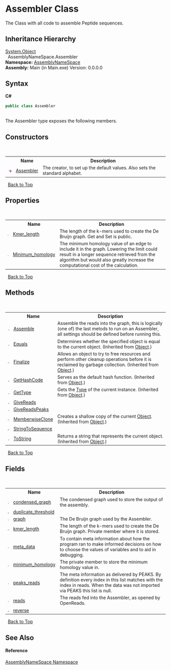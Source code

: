 # Assembler Class
 

The Class with all code to assemble Peptide sequences.


## Inheritance Hierarchy
<a href="http://msdn2.microsoft.com/en-us/library/e5kfa45b" target="_blank">System.Object</a><br />&nbsp;&nbsp;AssemblyNameSpace.Assembler<br />
**Namespace:**&nbsp;<a href="6bcc80ef-5cfd-db5f-1eb2-7297d1c16397">AssemblyNameSpace</a><br />**Assembly:**&nbsp;Main (in Main.exe) Version: 0.0.0.0

## Syntax

**C#**<br />
``` C#
public class Assembler
```

<br />
The Assembler type exposes the following members.


## Constructors
&nbsp;<table><tr><th></th><th>Name</th><th>Description</th></tr><tr><td>![Public method](media/pubmethod.gif "Public method")</td><td><a href="e473c4a6-89d7-17cd-c886-c50a90b292af">Assembler</a></td><td>
The creator, to set up the default values. Also sets the standard alphabet.</td></tr></table>&nbsp;
<a href="#assembler-class">Back to Top</a>

## Properties
&nbsp;<table><tr><th></th><th>Name</th><th>Description</th></tr><tr><td>![Public property](media/pubproperty.gif "Public property")</td><td><a href="211a780a-57d7-70ef-1725-bfbaa0cf8975">Kmer_length</a></td><td>
The length of the k-mers used to create the De Bruijn graph. Get and Set is public.</td></tr><tr><td>![Public property](media/pubproperty.gif "Public property")</td><td><a href="2a85a077-74b6-a72c-0ef4-70cfc37d9dbe">Minimum_homology</a></td><td>
The minimum homology value of an edge to include it in the graph. Lowering the limit could result in a longer sequence retrieved from the algorithm but would also greatly increase the computational cost of the calculation.</td></tr></table>&nbsp;
<a href="#assembler-class">Back to Top</a>

## Methods
&nbsp;<table><tr><th></th><th>Name</th><th>Description</th></tr><tr><td>![Public method](media/pubmethod.gif "Public method")</td><td><a href="3b15cb13-a567-503e-0a54-1b79a5e9b70a">Assemble</a></td><td>
Assemble the reads into the graph, this is logically (one of) the last metods to run on an Assembler, all settings should be defined before running this.</td></tr><tr><td>![Public method](media/pubmethod.gif "Public method")</td><td><a href="http://msdn2.microsoft.com/en-us/library/bsc2ak47" target="_blank">Equals</a></td><td>
Determines whether the specified object is equal to the current object.
 (Inherited from <a href="http://msdn2.microsoft.com/en-us/library/e5kfa45b" target="_blank">Object</a>.)</td></tr><tr><td>![Protected method](media/protmethod.gif "Protected method")</td><td><a href="http://msdn2.microsoft.com/en-us/library/4k87zsw7" target="_blank">Finalize</a></td><td>
Allows an object to try to free resources and perform other cleanup operations before it is reclaimed by garbage collection.
 (Inherited from <a href="http://msdn2.microsoft.com/en-us/library/e5kfa45b" target="_blank">Object</a>.)</td></tr><tr><td>![Public method](media/pubmethod.gif "Public method")</td><td><a href="http://msdn2.microsoft.com/en-us/library/zdee4b3y" target="_blank">GetHashCode</a></td><td>
Serves as the default hash function.
 (Inherited from <a href="http://msdn2.microsoft.com/en-us/library/e5kfa45b" target="_blank">Object</a>.)</td></tr><tr><td>![Public method](media/pubmethod.gif "Public method")</td><td><a href="http://msdn2.microsoft.com/en-us/library/dfwy45w9" target="_blank">GetType</a></td><td>
Gets the <a href="http://msdn2.microsoft.com/en-us/library/42892f65" target="_blank">Type</a> of the current instance.
 (Inherited from <a href="http://msdn2.microsoft.com/en-us/library/e5kfa45b" target="_blank">Object</a>.)</td></tr><tr><td>![Public method](media/pubmethod.gif "Public method")</td><td><a href="063cb5ab-0221-1dc6-02c8-cac3dcd4a152">GiveReads</a></td><td /></tr><tr><td>![Public method](media/pubmethod.gif "Public method")</td><td><a href="696c5c1a-4634-db4b-8146-dd514fad8d10">GiveReadsPeaks</a></td><td /></tr><tr><td>![Protected method](media/protmethod.gif "Protected method")</td><td><a href="http://msdn2.microsoft.com/en-us/library/57ctke0a" target="_blank">MemberwiseClone</a></td><td>
Creates a shallow copy of the current <a href="http://msdn2.microsoft.com/en-us/library/e5kfa45b" target="_blank">Object</a>.
 (Inherited from <a href="http://msdn2.microsoft.com/en-us/library/e5kfa45b" target="_blank">Object</a>.)</td></tr><tr><td>![Private method](media/privmethod.gif "Private method")</td><td><a href="72ecbf27-956f-46ab-7022-176f9ad4b6be">StringToSequence</a></td><td /></tr><tr><td>![Public method](media/pubmethod.gif "Public method")</td><td><a href="http://msdn2.microsoft.com/en-us/library/7bxwbwt2" target="_blank">ToString</a></td><td>
Returns a string that represents the current object.
 (Inherited from <a href="http://msdn2.microsoft.com/en-us/library/e5kfa45b" target="_blank">Object</a>.)</td></tr></table>&nbsp;
<a href="#assembler-class">Back to Top</a>

## Fields
&nbsp;<table><tr><th></th><th>Name</th><th>Description</th></tr><tr><td>![Public field](media/pubfield.gif "Public field")</td><td><a href="15c2b1cf-7f15-276a-9c19-0d1aea98b23d">condensed_graph</a></td><td>
The condensed graph used to store the output of the assembly.</td></tr><tr><td>![Private field](media/privfield.gif "Private field")</td><td><a href="06c24233-328a-0d97-225e-e03835981735">duplicate_threshold</a></td><td /></tr><tr><td>![Public field](media/pubfield.gif "Public field")</td><td><a href="9b4b02af-8132-e910-3382-ad65f2a52fe1">graph</a></td><td>
The De Bruijn graph used by the Assembler.</td></tr><tr><td>![Private field](media/privfield.gif "Private field")</td><td><a href="26bfbc64-8148-322d-7ef4-a5e53a150460">kmer_length</a></td><td>
The length of the k-mers used to create the De Bruijn graph. Private member where it is stored.</td></tr><tr><td>![Public field](media/pubfield.gif "Public field")</td><td><a href="312fa581-c2b0-4948-6f3b-35f574b056eb">meta_data</a></td><td>
To contain meta information about how the program ran to make informed decisions on how to choose the values of variables and to aid in debugging.</td></tr><tr><td>![Private field](media/privfield.gif "Private field")</td><td><a href="332457aa-4be0-bd18-f179-48997647e0f1">minimum_homology</a></td><td>
The private member to store the minimum homology value in.</td></tr><tr><td>![Public field](media/pubfield.gif "Public field")</td><td><a href="0378aaba-b39e-38b2-b8c0-daeab620a50f">peaks_reads</a></td><td>
The meta information as delivered by PEAKS. By definition every index in this list matches with the index in reads. When the data was not imported via PEAKS this list is null.</td></tr><tr><td>![Public field](media/pubfield.gif "Public field")</td><td><a href="d5047453-077f-fa31-2e17-e226898d2c6c">reads</a></td><td>
The reads fed into the Assembler, as opened by OpenReads.</td></tr><tr><td>![Private field](media/privfield.gif "Private field")</td><td><a href="177361eb-8353-1302-8572-35c91dd87e34">reverse</a></td><td /></tr></table>&nbsp;
<a href="#assembler-class">Back to Top</a>

## See Also


#### Reference
<a href="6bcc80ef-5cfd-db5f-1eb2-7297d1c16397">AssemblyNameSpace Namespace</a><br />